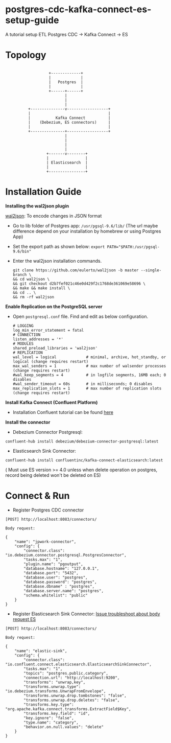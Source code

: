 # postgres-cdc-kafka-connect-es-setup-guide
A tutorial setup ETL Postgres CDC -> Kafka Connect -> ES 

# Topology
```

                   +-------------+
                   |             |
                   |   Postgres  |
                   |             |
                   +------+------+
                          |
                          |
                          |
          +---------------v------------------+
          |                                  |
          |           Kafka Connect          |
          |    (Debezium, ES connectors)     |
          |                                  |
          +---------------+------------------+
                          |
                          |
                          |
                          |
                  +-------v--------+
                  |                |
                  | Elasticsearch  |
                  |                |
                  +----------------+
```
# Installation Guide

**Installing the wal2json plugin**

[wal2json](https://github.com/eulerto/wal2json/blob/master/README.md): To encode changes in JSON format

- Go to lib folder of Postgres app: ``` /usr/pgsql-9.6/lib/ ``` (The url maybe difference depend on your installation by homebrew or using Postgres App)
- Set the export path as shown below: ``` export PATH="$PATH:/usr/pgsql-9.6/bin" ```
- Enter the wal2json installation commands.

  ```
  git clone https://github.com/eulerto/wal2json -b master --single-branch \
  && cd wal2json \
  && git checkout d2b7fef021c46e0d429f2c1768de361069e58696 \
  && make && make install \
  && cd .. \
  && rm -rf wal2json
  ```
**Enable Replication on the PostgreSQL server**

- Open ``` postgresql.conf ``` file. Find and edit as below configuration.
  ```
  # LOGGING
  log_min_error_statement = fatal
  # CONNECTION
  listen_addresses = '*'
  # MODULES
  shared_preload_libraries = 'wal2json'
  # REPLICATION
  wal_level = logical             # minimal, archive, hot_standby, or logical (change requires restart)
  max_wal_senders = 1             # max number of walsender processes (change requires restart)
  #wal_keep_segments = 4          # in logfile segments, 16MB each; 0 disables
  #wal_sender_timeout = 60s       # in milliseconds; 0 disables
  max_replication_slots = 1       # max number of replication slots (change requires restart)
  ```
  
 **Install Kafka Connect (Confluent Platform)**
 
 - Installation Confluent tutorial can be found [here](https://docs.confluent.io/current/installation/index.html#installation-overview)
 
 **Install the connector**
 
 - Debezium Connector Postgresql: 
 ``` 
 confluent-hub install debezium/debezium-connector-postgresql:latest 
 ```
 
 - Elasticsearch Sink Connector:
 ``` 
 confluent-hub install confluentinc/kafka-connect-elasticsearch:latest 
 ``` 
 ( Must use ES version >= 4.0 unless when delete operation on postgres, record being deleted won't be deleted on ES)
 
  
# Connect & Run

- Register Postgres CDC connector 

```
[POST] http://localhost:8083/connectors/

Body request:

{
    "name": "jpwork-connector",
    "config": {
        "connector.class": "io.debezium.connector.postgresql.PostgresConnector",
        "tasks.max": "1",
        "plugin.name": "pgoutput",
        "database.hostname": "127.0.0.1",
        "database.port": "5432",
        "database.user": "postgres",
        "database.password": "postgres",
        "database.dbname" : "postgres",
        "database.server.name": "postgres",
        "schema.whitelist": "public"
    }
}
```

- Register Elasticsearch Sink Connector: [Issue troubleshoot about body request ES](https://github.com/confluentinc/kafka-connect-elasticsearch/issues/230) 
```
[POST] http://localhost:8083/connectors/

Body request:

{
    "name": "elastic-sink",
    "config": {
        "connector.class": "io.confluent.connect.elasticsearch.ElasticsearchSinkConnector",
        "tasks.max": "1",
        "topics": "postgres.public.category",
        "connection.url": "http://localhost:9200",
        "transforms": "unwrap,key",
        "transforms.unwrap.type": "io.debezium.transforms.UnwrapFromEnvelope",
        "transforms.unwrap.drop.tombstones": "false",
        "transforms.unwrap.drop.deletes": "false",
        "transforms.key.type": "org.apache.kafka.connect.transforms.ExtractField$Key",
        "transforms.key.field": "id",
        "key.ignore": "false",
        "type.name": "category",
        "behavior.on.null.values": "delete"
    }
}
```
